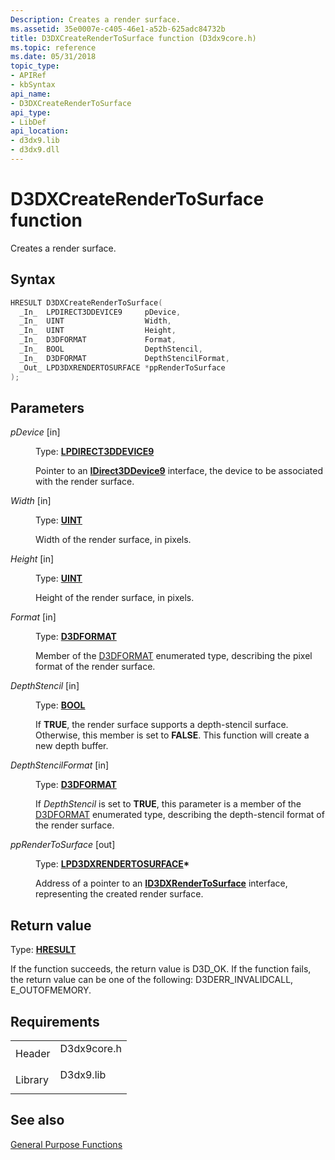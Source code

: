 ```yaml
---
Description: Creates a render surface.
ms.assetid: 35e0007e-c405-46e1-a52b-625adc84732b
title: D3DXCreateRenderToSurface function (D3dx9core.h)
ms.topic: reference
ms.date: 05/31/2018
topic_type:
- APIRef
- kbSyntax
api_name:
- D3DXCreateRenderToSurface
api_type:
- LibDef
api_location:
- d3dx9.lib
- d3dx9.dll
---
```


# D3DXCreateRenderToSurface function

Creates a render surface.

## Syntax


```C++
HRESULT D3DXCreateRenderToSurface(
  _In_  LPDIRECT3DDEVICE9     pDevice,
  _In_  UINT                  Width,
  _In_  UINT                  Height,
  _In_  D3DFORMAT             Format,
  _In_  BOOL                  DepthStencil,
  _In_  D3DFORMAT             DepthStencilFormat,
  _Out_ LPD3DXRENDERTOSURFACE *ppRenderToSurface
);
```



## Parameters

<dl> <dt>

*pDevice* \[in\]
</dt> <dd>

Type: **[**LPDIRECT3DDEVICE9**](https://msdn.microsoft.com/library/Bb174336(v=VS.85).aspx)**

Pointer to an [**IDirect3DDevice9**](https://msdn.microsoft.com/library/Bb174336(v=VS.85).aspx) interface, the device to be associated with the render surface.

</dd> <dt>

*Width* \[in\]
</dt> <dd>

Type: **[**UINT**](https://msdn.microsoft.com/library/Aa383751(v=VS.85).aspx)**

Width of the render surface, in pixels.

</dd> <dt>

*Height* \[in\]
</dt> <dd>

Type: **[**UINT**](https://msdn.microsoft.com/library/Aa383751(v=VS.85).aspx)**

Height of the render surface, in pixels.

</dd> <dt>

*Format* \[in\]
</dt> <dd>

Type: **[D3DFORMAT](d3dformat.md)**

Member of the [D3DFORMAT](d3dformat.md) enumerated type, describing the pixel format of the render surface.

</dd> <dt>

*DepthStencil* \[in\]
</dt> <dd>

Type: **[**BOOL**](https://msdn.microsoft.com/library/Aa383751(v=VS.85).aspx)**

If **TRUE**, the render surface supports a depth-stencil surface. Otherwise, this member is set to **FALSE**. This function will create a new depth buffer.

</dd> <dt>

*DepthStencilFormat* \[in\]
</dt> <dd>

Type: **[D3DFORMAT](d3dformat.md)**

If *DepthStencil* is set to **TRUE**, this parameter is a member of the [D3DFORMAT](d3dformat.md) enumerated type, describing the depth-stencil format of the render surface.

</dd> <dt>

*ppRenderToSurface* \[out\]
</dt> <dd>

Type: **[**LPD3DXRENDERTOSURFACE**](id3dxrendertosurface.md)\***

Address of a pointer to an [**ID3DXRenderToSurface**](id3dxrendertosurface.md) interface, representing the created render surface.

</dd> </dl>

## Return value

Type: **[**HRESULT**](https://msdn.microsoft.com/library/Bb401631(v=MSDN.10).aspx)**

If the function succeeds, the return value is D3D\_OK. If the function fails, the return value can be one of the following: D3DERR\_INVALIDCALL, E\_OUTOFMEMORY.

## Requirements



|                    |                                                                                        |
|--------------------|----------------------------------------------------------------------------------------|
| Header<br/>  | <dl> <dt>D3dx9core.h</dt> </dl> |
| Library<br/> | <dl> <dt>D3dx9.lib</dt> </dl>   |



## See also

<dl> <dt>

[General Purpose Functions](dx9-graphics-reference-d3dx-functions-general-purpose.md)
</dt> </dl>

 

 




